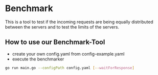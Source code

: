 # Benchmark

This is a tool to test if the incoming requests are being equally distributed between the servers and to test the limits of the servers.

## How to use our Benchmark-Tool

- create your own config.yaml from config-example.yaml
- execute the benchmarker

```bash
go run main.go --configPath config.yaml [--waitForResponse]
```
